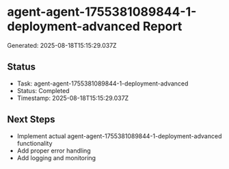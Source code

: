 # agent-agent-1755381089844-1-deployment-advanced Report

Generated: 2025-08-18T15:15:29.037Z

## Status
- Task: agent-agent-1755381089844-1-deployment-advanced
- Status: Completed
- Timestamp: 2025-08-18T15:15:29.037Z

## Next Steps
- Implement actual agent-agent-1755381089844-1-deployment-advanced functionality
- Add proper error handling
- Add logging and monitoring

